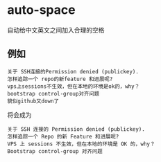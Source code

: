 # auto-space

自动给中文英文之间加入合理的空格

## 例如

```
关于 SSH连接的Permission denied (publickey).
怎样追踪一个 repo的新feature 和进展呢?
vps上sessions不生效，但在本地的环境是ok的，why？
bootstrap control-group对齐问题
貌似github又down了
```

将会成为

```
关于 SSH 连接的 Permission denied (publickey).
怎样追踪一个 Repo 的新 Feature 和进展呢?
VPS 上 sessions 不生效，但在本地的环境是 OK 的，why？
Bootstrap control-group 对齐问题
```
